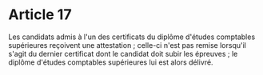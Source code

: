 # Article 17

Les candidats admis à l'un des certificats du diplôme d'études comptables supérieures reçoivent une attestation ; celle-ci n'est pas remise lorsqu'il s'agit du dernier certificat dont le candidat doit subir les épreuves ; le diplôme d'études comptables supérieures lui est alors délivré.
